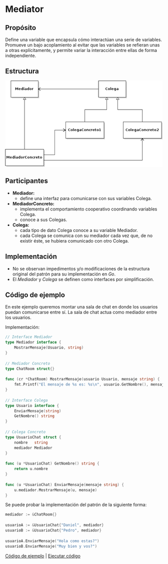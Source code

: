 # Mediator

## Propósito

Define una variable que encapsula cómo interactúan una serie de variables. Promueve un bajo acoplamiento al evitar que las variables se refieran unas a otras explícitamente, y permite variar la interacción entre ellas de forma independiente.

## Estructura

![](../../../.gitbook/assets/mediator.png)

## Participantes

* **Mediador:**
  * define una interfaz para comunicarse con sus variables Colega.
* **MediadorConcreto:**
  * implementa el comportamiento cooperativo coordinando variables Colega.
  * conoce a sus Colegas.
* **Colega:**
  * cada tipo de dato Colega conoce a su variable Mediador.
  * cada Colega se comunica con su mediador cada vez que, de no existir éste, se hubiera comunicado con otro Colega.

## Implementación

* No se observan impedimentos y/o modificaciones de la estructura original del patrón para su implementación en _Go_.
* El _Mediador_ y _Colega_ se definen como interfaces por simplificación.

## Código de ejemplo

En este ejemplo queremos montar una sala de chat en donde los usuarios puedan comunicarse entre sí. La sala de chat actua como mediador entre los usuarios.

Implementación:

```go
// Interface Mediador
type Mediador interface {
    MostrarMensaje(Usuario, string)
}

// Mediador Concreto
type ChatRoom struct{}

func (cr *ChatRoom) MostrarMensaje(usuario Usuario, mensaje string) {
    fmt.Printf("El mensaje de %s es: %s\n", usuario.GetNombre(), mensaje)
}

// Interface Colega
type Usuario interface {
    EnviarMensaje(string)
    GetNombre() string
}

// Colega Concreto
type UsuarioChat struct {
    nombre   string
    mediador Mediador
}

func (u *UsuarioChat) GetNombre() string {
    return u.nombre
}

func (u *UsuarioChat) EnviarMensaje(mensaje string) {
    u.mediador.MostrarMensaje(u, mensaje)
}
```

Se puede probar la implementación del patrón de la siguiente forma:

```go
mediador := &ChatRoom{}

usuarioA := &UsuarioChat{"Daniel", mediador}
usuarioB := &UsuarioChat{"Pedro", mediador}

usuarioA.EnviarMensaje("Hola como estas?")
usuarioB.EnviarMensaje("Muy bien y vos?")
```

[Código de ejemplo](https://github.com/danielspk/designpatternsingo/tree/master/patrones/comportamiento/mediator) \| [Ejecutar código](https://play.golang.org/p/PWO1HBJYjPx)

